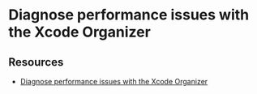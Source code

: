# Diagnose performance issues with the Xcode Organizer


## Resources
- [Diagnose performance issues with the Xcode Organizer](https://developer.apple.com/videos/play/wwdc2020/10076)


